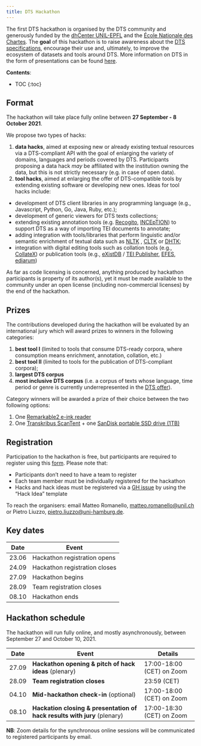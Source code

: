 ```yaml
---
title: DTS Hackathon
---
```


The first DTS hackathon is organised by the DTS community and generously funded by the [dhCenter UNIL-EPFL](https://dhcenter-unil-epfl.com/) and the [École Nationale des Chartes](http://www.chartes.psl.eu/). The **goal** of this hackathon is to raise awareness about the [DTS specifications](https://w3id.org/dts), encourage their use and, ultimately, to improve the ecosystem of datasets and tools around DTS. More information on DTS in the form of presentations can be found [here](https://github.com/distributed-text-services/presentations).

**Contents**:
* TOC
{:toc}

## Format

The hackathon will take place fully online between **27 September - 8 October 2021**.

We propose two types of hacks:
1. **data hacks**, aimed at exposing new or already existing textual resources via a DTS-compliant API with the goal of enlarging the variety of domains, languages and periods covered by DTS. Participants proposing a data hack *may* be affiliated with the institution owning the data, but this is not strictly necessary (e.g. in case of open data).
2. **tool hacks**, aimed at enlarging the offer of DTS-compatible tools by extending existing software or developing new ones. Ideas for tool hacks include:
- development of DTS client libraries in any programming language (e.g., Javascript, Python, Go, Java, Ruby, etc.);
- development of generic viewers for DTS texts collections;
- extending existing annotation tools (e.g. [Recogito](https://recogito.pelagios.org/), [INCEpTION](https://inception-project.github.io/)) to support DTS as a way of importing TEI documents to annotate;
- adding integration with tools/libraries that perform linguistic and/or semantic enrichment of textual data such as [NLTK](http://nltk.org/) , [CLTK](http://cltk.org/) or [DHTK](https://dhtk.unil.ch/);
- integration with digital editing tools such as collation tools (e.g., [CollateX](https://collatex.net/)) or publication tools (e.g., [eXistDB](http://exist-db.org/) / [TEI Publisher](https://teipublisher.com/), [EFES](https://github.com/EpiDoc/EFES), [ediarum](https://www.ediarum.org/))

As far as code licensing is concerned, anything produced by hackathon participants is property of its author(s), yet it must be made available to the community under an open license (including non-commercial licenses) by the end of the hackathon. 

## Prizes

The contributions developed during the hackathon will be evaluated by an international jury which will award prizes to winners in the following categories: 
1. **best tool I** (limited to tools that consume DTS-ready corpora, where consumption means enrichment, annotation, collation, etc.)
2. **best tool II** (limited to tools for the publication of DTS-compliant corpora);
3. **largest DTS corpus**
4. **most inclusive DTS corpus** (i.e. a corpus of texts whose language, time period or genre is currently underrepresented in the [DTS offer](https://distributed-text-services.github.io/specifications#reference-implementations)).

Category winners will be awarded a prize of their choice between the two following options:
1. One [Remarkable2 e-ink reader](https://remarkable.com/store/remarkable-2)
2. One [Transkribus ScanTent](https://readcoop.eu/scantent/) + one [SanDisk portable SSD drive (1TB)](https://www.galaxus.ch/it/s1/product/sandisk-portable-ssd-2000gb-ssd-esterne-14967106)

## Registration

Participation to the hackathon is free, but participants are required to register using this [form](https://forms.gle/A5SM2mrExYqT6iZ76). 
Please note that:
- Participants don’t need to have a team to register
- Each team member must be individually registered for the hackathon
- Hacks and hack ideas must be registered via a [GH issue](https://github.com/distributed-text-services/workshops) by using the “Hack Idea” template

To reach the organisers: email Matteo Romanello, [matteo.romanello@unil.ch](mailto:matteo.romanello@unil.ch) or Pietro Liuzzo, [pietro.liuzzo@uni-hamburg.de](mailto:pietro.liuzzo@uni-hamburg.de).

## Key dates

| Date | Event | 
| --- | --- | 
| 23.06 | Hackathon registration opens| 
| 24.09 | Hackathon registration closes | 
| 27.09 | Hackathon begins | 
| 28.09 | Team registration closes | 
| 08.10 | Hackathon ends | 

## Hackathon schedule

The hackathon will run fully online, and mostly asynchronously, between September 27 and October 10, 2021.

| Date | Event | Details |
| --- | --- | --- |
| 27.09 | **Hackathon opening & pitch of hack ideas** (plenary) | 17:00-18:00 (CET) on Zoom |
| 28.09 | **Team registration closes** | 23:59 (CET) |
| 04.10 | **Mid-hackathon check-in** (optional) | 17:00-18:00 (CET) on Zoom |
| 08.10 | **Hackation closing & presentation of hack results with jury** (plenary) | 17:00-18:30 (CET) on Zoom |

**NB**: Zoom details for the synchronous online sessions will be communicated to registered participants by email.